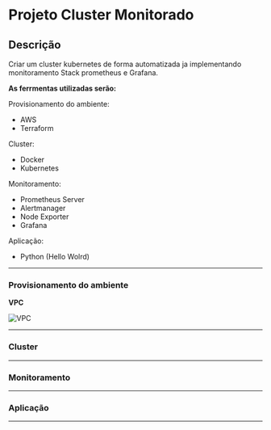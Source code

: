 # Projeto Cluster Monitorado

## Descrição

Criar um cluster kubernetes de forma automatizada ja implementando monitoramento Stack prometheus e Grafana.

**As ferrmentas utilizadas serão:** 

Provisionamento do ambiente: 
* AWS
* Terraform

Cluster:
* Docker
* Kubernetes

Monitoramento: 
* Prometheus Server
* Alertmanager
* Node Exporter
* Grafana

Aplicação:
* Python (Hello Wolrd)

---

### Provisionamento do ambiente

**VPC**

![VPC](https://drive.google.com/file/d/1fhk_1uinkIYJRZWt3fp7qdCl0TyqkNVm/view?usp=sharing)

---

### Cluster

---

### Monitoramento

---

### Aplicação

---
